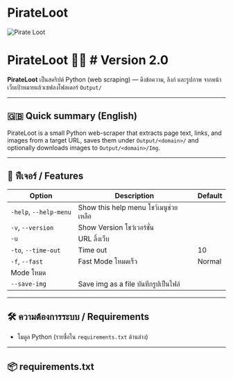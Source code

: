 # PirateLoot
![Pirate Loot](https://cdn.discordapp.com/attachments/1393114345206190111/1414272755460739235/IMG_20250907_223214.jpg?ex=68bef7a4&is=68bda624&hm=717b81197285a1756fc144cafe3413780c352e274caf7ae0de962a1d74246e63&)


# PirateLoot 🏴‍☠️  # Version 2.0
**PirateLoot** เป็นสคริปต์ Python (web scraping) — ดึงข้อความ, ลิงก์ และรูปภาพ จากหน้าเว็บเป้าหมายแล้วเซฟลงโฟลเดอร์ `Output/`

---

## 🇬🇧 Quick summary (English)
PirateLoot is a small Python web-scraper that extracts page text, links, and images from a target URL, saves them under `Output/<domain>/` and optionally downloads images to `Output/<domain>/Img`.

---

## 🧭 ฟีเจอร์ / Features
| Option                         | Description                                   | Default        |
|--------------------------------|-----------------------------------------------|----------------|
| `-help`, `--help-menu`         | Show this help menu    โชว้เมนูช่วยเหลือ             |                |
| `-v`, `--version`              | Show Version   โชว์เวอร์ชั่น                        |                |
| `-u`                           | URL   ลิ้งเว็บ                                    |                |
| `-to`, `--time-out`            | Time out                                      |     10         |
| `-f`, `--fast`                 | Fast Mode   โหมดเร็ว                            | Normal         |
| Mode  โหมด                     |                                               |                |
| `--save-img`                   | Save img as a file  บันทึกรูปเป็นไฟล์               |                |


---

## 🛠️ ความต้องการระบบ / Requirements
- โมดูล Python (รายชื่อใน `requirements.txt` ด้านล่าง)

---

## 📦 requirements.txt

